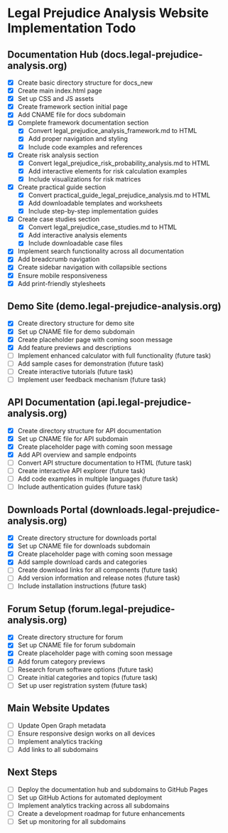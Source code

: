 # Legal Prejudice Analysis Website Implementation Todo

## Documentation Hub (docs.legal-prejudice-analysis.org)
- [x] Create basic directory structure for docs_new
- [x] Create main index.html page
- [x] Set up CSS and JS assets
- [x] Create framework section initial page
- [x] Add CNAME file for docs subdomain
- [x] Complete framework documentation section
  - [x] Convert legal_prejudice_analysis_framework.md to HTML
  - [x] Add proper navigation and styling
  - [x] Include code examples and references
- [x] Create risk analysis section
  - [x] Convert legal_prejudice_risk_probability_analysis.md to HTML
  - [x] Add interactive elements for risk calculation examples
  - [x] Include visualizations for risk matrices
- [x] Create practical guide section
  - [x] Convert practical_guide_legal_prejudice_analysis.md to HTML
  - [x] Add downloadable templates and worksheets
  - [x] Include step-by-step implementation guides
- [x] Create case studies section
  - [x] Convert legal_prejudice_case_studies.md to HTML
  - [x] Add interactive analysis elements
  - [x] Include downloadable case files
- [x] Implement search functionality across all documentation
- [x] Add breadcrumb navigation
- [x] Create sidebar navigation with collapsible sections
- [x] Ensure mobile responsiveness
- [x] Add print-friendly stylesheets

## Demo Site (demo.legal-prejudice-analysis.org)
- [x] Create directory structure for demo site
- [x] Set up CNAME file for demo subdomain
- [x] Create placeholder page with coming soon message
- [x] Add feature previews and descriptions
- [ ] Implement enhanced calculator with full functionality (future task)
- [ ] Add sample cases for demonstration (future task)
- [ ] Create interactive tutorials (future task)
- [ ] Implement user feedback mechanism (future task)

## API Documentation (api.legal-prejudice-analysis.org)
- [x] Create directory structure for API documentation
- [x] Set up CNAME file for API subdomain
- [x] Create placeholder page with coming soon message
- [x] Add API overview and sample endpoints
- [ ] Convert API structure documentation to HTML (future task)
- [ ] Create interactive API explorer (future task)
- [ ] Add code examples in multiple languages (future task)
- [ ] Include authentication guides (future task)

## Downloads Portal (downloads.legal-prejudice-analysis.org)
- [x] Create directory structure for downloads portal
- [x] Set up CNAME file for downloads subdomain
- [x] Create placeholder page with coming soon message
- [x] Add sample download cards and categories
- [ ] Create download links for all components (future task)
- [ ] Add version information and release notes (future task)
- [ ] Include installation instructions (future task)

## Forum Setup (forum.legal-prejudice-analysis.org)
- [x] Create directory structure for forum
- [x] Set up CNAME file for forum subdomain
- [x] Create placeholder page with coming soon message
- [x] Add forum category previews
- [ ] Research forum software options (future task)
- [ ] Create initial categories and topics (future task)
- [ ] Set up user registration system (future task)

## Main Website Updates
- [ ] Update Open Graph metadata
- [ ] Ensure responsive design works on all devices
- [ ] Implement analytics tracking
- [ ] Add links to all subdomains

## Next Steps
- [ ] Deploy the documentation hub and subdomains to GitHub Pages
- [ ] Set up GitHub Actions for automated deployment
- [ ] Implement analytics tracking across all subdomains
- [ ] Create a development roadmap for future enhancements
- [ ] Set up monitoring for all subdomains